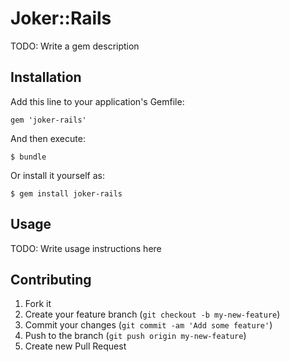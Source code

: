# Joker::Rails

TODO: Write a gem description

## Installation

Add this line to your application's Gemfile:

    gem 'joker-rails'

And then execute:

    $ bundle

Or install it yourself as:

    $ gem install joker-rails

## Usage

TODO: Write usage instructions here

## Contributing

1. Fork it
2. Create your feature branch (`git checkout -b my-new-feature`)
3. Commit your changes (`git commit -am 'Add some feature'`)
4. Push to the branch (`git push origin my-new-feature`)
5. Create new Pull Request